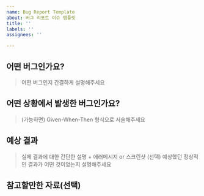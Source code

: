 ```yaml
---
name: Bug Report Template
about: 버그 리포트 이슈 템플릿
title: ''
labels: ''
assignees: ''

---
```


## 어떤 버그인가요?

> 어떤 버그인지 간결하게 설명해주세요

## 어떤 상황에서 발생한 버그인가요?

> (가능하면) Given-When-Then 형식으로 서술해주세요

## 예상 결과

> 실제 결과에 대한 간단한 설명 + 에러메시지 or 스크린샷 (선택)
> 예상했던 정상적인 결과가 어떤 것이었는지 설명해주세요

## 참고할만한 자료(선택)
